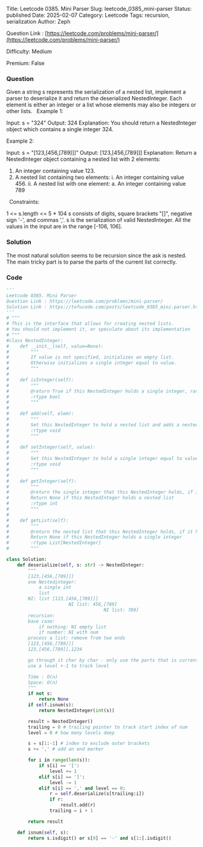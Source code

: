 Title: Leetcode 0385. Mini Parser
Slug: leetcode_0385_mini-parser
Status: published
Date: 2025-02-07
Category: Leetcode
Tags: recursion, serialization
Author: Zeph

Question Link : [https://leetcode.com/problems/mini-parser/](https://leetcode.com/problems/mini-parser/)

Difficulty: Medium

Premium: False

### Question
Given a string s represents the serialization of a nested list, implement a parser to deserialize it and return the deserialized NestedInteger.
Each element is either an integer or a list whose elements may also be integers or other lists.
 
Example 1:

Input: s = "324"
Output: 324
Explanation: You should return a NestedInteger object which contains a single integer 324.

Example 2:

Input: s = "[123,[456,[789]]]"
Output: [123,[456,[789]]]
Explanation: Return a NestedInteger object containing a nested list with 2 elements:
1. An integer containing value 123.
2. A nested list containing two elements:
    i.  An integer containing value 456.
    ii. A nested list with one element:
         a. An integer containing value 789

 
Constraints:

1 <= s.length <= 5 * 104
s consists of digits, square brackets "[]", negative sign '-', and commas ','.
s is the serialization of valid NestedInteger.
All the values in the input are in the range [-106, 106].

### Solution

The most natural solution seems to be recursion since the ask is nested. The main tricky part is to parse the parts of the current list correctly.

### Code
```python
'''
Leetcode 0385. Mini Parser
Question Link : https://leetcode.com/problems/mini-parser/
Solution Link : https://tofucode.com/posts/leetcode_0385_mini-parser.html
'''
# """
# This is the interface that allows for creating nested lists.
# You should not implement it, or speculate about its implementation
# """
#class NestedInteger:
#    def __init__(self, value=None):
#        """
#        If value is not specified, initializes an empty list.
#        Otherwise initializes a single integer equal to value.
#        """
#
#    def isInteger(self):
#        """
#        @return True if this NestedInteger holds a single integer, rather than a nested list.
#        :rtype bool
#        """
#
#    def add(self, elem):
#        """
#        Set this NestedInteger to hold a nested list and adds a nested integer elem to it.
#        :rtype void
#        """
#
#    def setInteger(self, value):
#        """
#        Set this NestedInteger to hold a single integer equal to value.
#        :rtype void
#        """
#
#    def getInteger(self):
#        """
#        @return the single integer that this NestedInteger holds, if it holds a single integer
#        Return None if this NestedInteger holds a nested list
#        :rtype int
#        """
#
#    def getList(self):
#        """
#        @return the nested list that this NestedInteger holds, if it holds a nested list
#        Return None if this NestedInteger holds a single integer
#        :rtype List[NestedInteger]
#        """

class Solution:
    def deserialize(self, s: str) -> NestedInteger:
        """
        [123,[456,[789]]]
        one Nestedinteger:
            a single int
            list
        NI: list [123,[456,[789]]]
                       NI list: 456,[789]
                                    NI list: 789]
        recursion:
        base case:
            if nothing: NI empty list
            if number: NI with num
        process a list: remove from two ends
        [123,[456,[789]]]
        123,[456,[789]],1234

        go through it char by char - only use the parts that is current level
        use a level +-1 to track level

        Time : O(n)
        Space: O(n)
        """
        if not s:
            return None
        if self.isnum(s):
            return NestedInteger(int(s))

        result = NestedInteger()
        trailing = 0 # trailing pointer to track start index of num
        level = 0 # how many levels deep

        s = s[1:-1] # index to exclude outer brackets
        s += ',' # add an end marker

        for i in range(len(s)):
            if s[i] == '[':
                level += 1
            elif s[i] == ']':
                level -= 1
            elif s[i] == ',' and level == 0:
                r = self.deserialize(s[trailing:i])
                if r:
                    result.add(r)
                trailing = i + 1

        return result

    def isnum(self, s):
        return s.isdigit() or s[0] == '-' and s[1:].isdigit()



```

